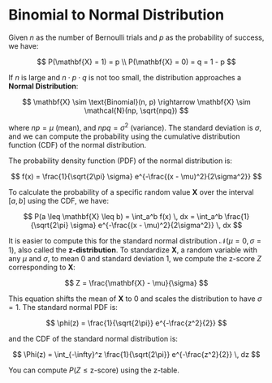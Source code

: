 # **Binomial to Normal Distribution**

Given $n$ as the number of Bernoulli trials and $p$ as the probability of success, we have:

$$
P(\mathbf{X} = 1) = p \\
P(\mathbf{X} = 0) = q = 1 - p 
$$

If $n$ is large and $n \cdot p \cdot q$ is not too small, the distribution approaches a **Normal Distribution**:

$$
\mathbf{X} \sim \text{Binomial}(n, p) \rightarrow \mathbf{X} \sim \mathcal{N}(np, \sqrt{npq})
$$

where $np = \mu$ (mean), and $npq = \sigma^2$ (variance). The standard deviation is $\sigma$, and we can compute the probability using the cumulative distribution function (CDF) of the normal distribution.

The probability density function (PDF) of the normal distribution is:

$$
f(x) = \frac{1}{\sqrt{2\pi} \sigma} e^{-\frac{(x - \mu)^2}{2\sigma^2}}
$$

To calculate the probability of a specific random value $\mathbf{X}$ over the interval $[a, b]$ using the CDF, we have:

$$
P(a \leq \mathbf{X} \leq b) = \int_a^b f(x) \, dx = \int_a^b \frac{1}{\sqrt{2\pi} \sigma} e^{-\frac{(x - \mu)^2}{2\sigma^2}} \, dx
$$

It is easier to compute this for the standard normal distribution $\mathcal{N}(\mu = 0, \sigma = 1)$, also called the **z-distribution**. To standardize $\mathbf{X}$, a random variable with any $\mu$ and $\sigma$, to mean 0 and standard deviation 1, we compute the z-score $Z$ corresponding to $\mathbf{X}$:

$$
Z = \frac{\mathbf{X} - \mu}{\sigma}
$$

This equation shifts the mean of $\mathbf{X}$ to 0 and scales the distribution to have $\sigma = 1$. The standard normal PDF is:

$$
\phi(z) = \frac{1}{\sqrt{2\pi}} e^{-\frac{z^2}{2}}
$$

and the CDF of the standard normal distribution is:

$$
\Phi(z) = \int_{-\infty}^z \frac{1}{\sqrt{2\pi}} e^{-\frac{z^2}{2}} \, dz
$$

You can compute $P(Z \leq \text{z-score})$ using the z-table.

